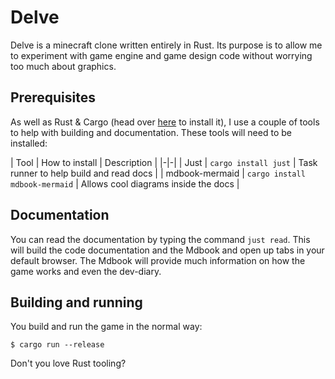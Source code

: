 # Delve

Delve is a minecraft clone written entirely in Rust.  Its purpose is to allow me
to experiment with game engine and game design code without worrying too much
about graphics.

## Prerequisites

As well as Rust & Cargo (head over [here](http://rustup.rs) to install it), I
use a couple of tools to help with building and documentation.  These tools will
need to be installed:

| Tool | How to install | Description |
|-|-|
| Just | `cargo install just` | Task runner to help build and read docs |
| mdbook-mermaid | `cargo install mdbook-mermaid` | Allows cool diagrams inside the docs |

## Documentation

You can read the documentation by typing the command `just read`.  This will
build the code documentation and the Mdbook and open up tabs in your default
browser.  The Mdbook will provide much information on how the game works and
even the dev-diary.

## Building and running

You build and run the game in the normal way:

```
$ cargo run --release
```

Don't you love Rust tooling?
